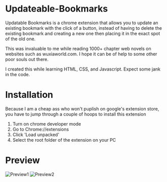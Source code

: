 # Updateable-Bookmarks

Updatable Bookmarks is a chrome extension that allows you to update an existing bookmark with the click of a button, instead of having to delete the existing bookmark and creating a new one then placing it in the exact spot of the old one.

This was invaluable to me while reading 1000+ chapter web novels on websites such as wuxiaworld.com. I hope it can be of help to some other poor souls out there.

I created this while learning HTML, CSS, and Javascript. Expect some jank in the code.

# Installation

Because I am a cheap ass who won't puplish on google's extension store, you have to jump through a couple of hoops to install this extension

1. Turn on chrome developer mode
2. Go to Chrome://extensions
3. Click 'Load unpacked'
4. Select the root folder of the extension on your PC

# Preview

![Preview1](https://imgur.com/YOjtKBv.png)
![Preview2](https://imgur.com/tzx1CxT.png)
